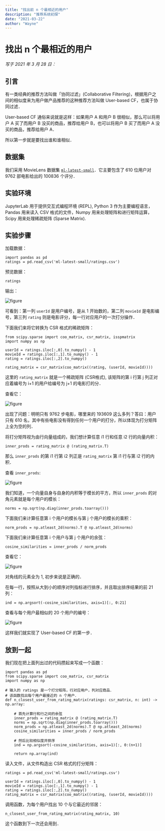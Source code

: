 ```yaml
---
title: "找出前 n 个最相近的用户"
description: "推荐系统初探"
date: "2021-03-22"
author: "Wayne"
---
```


# 找出 n 个最相近的用户

*写于 2021 年 3 月 28 日：*

## 引言

有一类经典的推荐方法叫做「协同过滤」(Collaborative Filtering)，根据用户之间的相似度来为用户做产品推荐的这种推荐方法叫做 User-based CF，也属于协同过滤．

User-based CF 通俗来说就是这样：如果用户 A 和用户 B 很相似，那么可以将用户 A 买了而用户 B 没买的商品，推荐给用户 B，也可以将用户 B 买了而用户 A 没买的商品，推荐给用户 A．

所以第一步就是要找出谁和谁相似．

## 数据集

我们采用 MovieLens 数据集 [`ml-latest-small`](https://files.grouplens.org/datasets/movielens/ml-latest-small.zip)．它主要包含了 610 位用户对 9762 部电影给出的 100836 个评分．

## 实验环境

JupyterLab 用于提供交互式编程环境 (REPL), Python 3 作为主要编程语言，Pandas 用来读入 CSV 格式的文件，Numpy 用来处理矩阵和进行矩阵运算，Scipy 用来处理稀疏矩阵 (Sparse Matrix).

## 实验步骤

加载数据：

```
import pandas as pd
ratings = pd.read_csv('ml-latest-small/ratings.csv')
```

预览数据：

```
ratings
```

输出：

![figure](/recommender-system-1/1.png)

可看到：第一列 `userId` 是用户编号，是从 1 开始数的，第二列 `movieId` 是电影编号，第三列 `rating` 则是电影评分，每一行对应用户的一次打分操作．

下面我们来将它转换为 CSR 格式的稀疏矩阵：

```
from scipy.sparse import coo_matrix, csr_matrix, isspmatrix
import numpy as np

userId = ratings.iloc[:,0].to_numpy() - 1
movieId = ratings.iloc[:,1].to_numpy() - 1
rating = ratings.iloc[:,2].to_numpy()

rating_matrix = csr_matrix(coo_matrix((rating, (userId, movieId))))
```

这里的 `rating_matrix` 就是一个稀疏矩阵 (CSR格式), 该矩阵的第 i 行第 j 列正对应着编号为 i+1 的用户给编号为 j+1 的电影打的分．

查看它：

![figure](/recommender-system-1/2.png)

出现了问题：明明只有 9762 步电影，哪里来的 193609 这么多列？答曰：用户只有 610 名，其中有些电影没有得到任何一个用户的打分，所以体现为打分矩阵上全为空的列．

将打分矩阵视为由行向量组成的，我们想计算任意 i1 行和任意 i2 行的向量内积：

```
inner_prods = rating_matrix @ (rating_matrix.T)
```

那么 `inner_prods` 的第 i1 行第 i2 列正是 `rating_matrix` 第 i1 行与第 i2 行的内积．

查看 `inner_prods`:

![figure](/recommender-system-1/3.png)

我们知道，一个向量自身与自身的内积等于模长的平方，所以 `inner_prods` 的对角元素就是每个用户的模长：

```
norms = np.sqrt(np.diag(inner_prods.toarray()))
```

下面我们来计算任意第 i 个用户的模长与第 j 个用户的模长的乘积：

```
norm_prods = np.atleast_2d(norms).T @ np.atleast_2d(norms)
```

下面我们来计算任意第 i 个用户与第 j 个用户的余弦：

```
cosine_similarities = inner_prods / norm_prods
```

查看它：

![figure](/recommender-system-1/4.png)

对角线的元素全为 1, 初步来说是正确的．

在每一行，按照从大到小的顺序对列指标进行排序，并且取出排序结果的前 21 列：

```
ind = np.argsort(-cosine_similarities, axis=1)[:, 0:21]
```

查看与每个用户最相似的 20 个用户的编号：

![figure](/recommender-system-1/5.png)

这样我们就实现了 User-based CF 的第一步．

## 放到一起

我们现在把上面列出过的代码攒起来写成一个函数：

```
import pandas as pd
from scipy.sparse import coo_matrix, csr_matrix
import numpy as np

# 输入的 ratings 是一个打分矩阵，行对应用户，列对应商品．
# 该函数找出每个用户最接近的 n 个用户．
def n_closest_user_from_rating_matrix(ratings: csr_matrix, n: int) -> np.array:
    
    # 首先计算行和行之间的余弦
    inner_prods = rating_matrix @ (rating_matrix.T)
    norms = np.sqrt(np.diag(inner_prods.toarray()))
    norm_prods = np.atleast_2d(norms).T @ np.atleast_2d(norms)
    cosine_similarities = inner_prods / norm_prods
    
    # 然后比较相似度并排序
    ind = np.argsort(-cosine_similarities, axis=1)[:, 0:(n+1)]

    return np.array(ind)
```

读入文件，从文件构造出 CSR 格式的打分矩阵：

```
ratings = pd.read_csv('ml-latest-small/ratings.csv')

userId = ratings.iloc[:,0].to_numpy() - 1
movieId = ratings.iloc[:,1].to_numpy() - 1
rating = ratings.iloc[:,2].to_numpy()
rating_matrix = csr_matrix(coo_matrix((rating, (userId, movieId))))
```

调用函数，为每个用户找出 10 个与它最近的邻居：

```
n_closest_user_from_rating_matrix(rating_matrix, 10)
```

这个函数到下一次还会用到．

